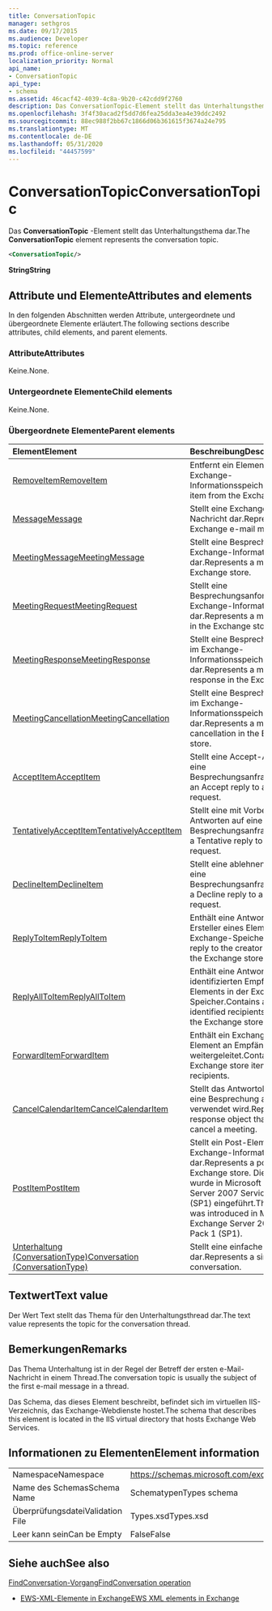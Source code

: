 ```yaml
---
title: ConversationTopic
manager: sethgros
ms.date: 09/17/2015
ms.audience: Developer
ms.topic: reference
ms.prod: office-online-server
localization_priority: Normal
api_name:
- ConversationTopic
api_type:
- schema
ms.assetid: 46cacf42-4039-4c8a-9b20-c42cdd9f2760
description: Das ConversationTopic-Element stellt das Unterhaltungsthema dar.
ms.openlocfilehash: 3f4f30acad2f5dd7d6fea25dda3ea4e39ddc2492
ms.sourcegitcommit: 88ec988f2bb67c1866d06b361615f3674a24e795
ms.translationtype: MT
ms.contentlocale: de-DE
ms.lasthandoff: 05/31/2020
ms.locfileid: "44457599"
---
```

# <a name="conversationtopic"></a><span data-ttu-id="c048b-103">ConversationTopic</span><span class="sxs-lookup"><span data-stu-id="c048b-103">ConversationTopic</span></span>

<span data-ttu-id="c048b-104">Das **ConversationTopic** -Element stellt das Unterhaltungsthema dar.</span><span class="sxs-lookup"><span data-stu-id="c048b-104">The **ConversationTopic** element represents the conversation topic.</span></span> 
  
```xml
<ConversationTopic/>
```

 <span data-ttu-id="c048b-105">**String**</span><span class="sxs-lookup"><span data-stu-id="c048b-105">**String**</span></span>
## <a name="attributes-and-elements"></a><span data-ttu-id="c048b-106">Attribute und Elemente</span><span class="sxs-lookup"><span data-stu-id="c048b-106">Attributes and elements</span></span>

<span data-ttu-id="c048b-107">In den folgenden Abschnitten werden Attribute, untergeordnete und übergeordnete Elemente erläutert.</span><span class="sxs-lookup"><span data-stu-id="c048b-107">The following sections describe attributes, child elements, and parent elements.</span></span>
  
### <a name="attributes"></a><span data-ttu-id="c048b-108">Attribute</span><span class="sxs-lookup"><span data-stu-id="c048b-108">Attributes</span></span>

<span data-ttu-id="c048b-109">Keine.</span><span class="sxs-lookup"><span data-stu-id="c048b-109">None.</span></span>
  
### <a name="child-elements"></a><span data-ttu-id="c048b-110">Untergeordnete Elemente</span><span class="sxs-lookup"><span data-stu-id="c048b-110">Child elements</span></span>

<span data-ttu-id="c048b-111">Keine.</span><span class="sxs-lookup"><span data-stu-id="c048b-111">None.</span></span>
  
### <a name="parent-elements"></a><span data-ttu-id="c048b-112">Übergeordnete Elemente</span><span class="sxs-lookup"><span data-stu-id="c048b-112">Parent elements</span></span>

|<span data-ttu-id="c048b-113">**Element**</span><span class="sxs-lookup"><span data-stu-id="c048b-113">**Element**</span></span>|<span data-ttu-id="c048b-114">**Beschreibung**</span><span class="sxs-lookup"><span data-stu-id="c048b-114">**Description**</span></span>|
|:-----|:-----|
|[<span data-ttu-id="c048b-115">RemoveItem</span><span class="sxs-lookup"><span data-stu-id="c048b-115">RemoveItem</span></span>](removeitem.md) <br/> |<span data-ttu-id="c048b-116">Entfernt ein Element aus dem Exchange-Informationsspeicher.</span><span class="sxs-lookup"><span data-stu-id="c048b-116">Removes an item from the Exchange store.</span></span>  <br/> |
|[<span data-ttu-id="c048b-117">Message</span><span class="sxs-lookup"><span data-stu-id="c048b-117">Message</span></span>](message-ex15websvcsotherref.md) <br/> |<span data-ttu-id="c048b-118">Stellt eine Exchange-E-Mail-Nachricht dar.</span><span class="sxs-lookup"><span data-stu-id="c048b-118">Represents an Exchange e-mail message.</span></span>  <br/> |
|[<span data-ttu-id="c048b-119">MeetingMessage</span><span class="sxs-lookup"><span data-stu-id="c048b-119">MeetingMessage</span></span>](meetingmessage.md) <br/> |<span data-ttu-id="c048b-120">Stellt eine Besprechung im Exchange-Informationsspeicher dar.</span><span class="sxs-lookup"><span data-stu-id="c048b-120">Represents a meeting in the Exchange store.</span></span>  <br/> |
|[<span data-ttu-id="c048b-121">MeetingRequest</span><span class="sxs-lookup"><span data-stu-id="c048b-121">MeetingRequest</span></span>](meetingrequest.md) <br/> |<span data-ttu-id="c048b-122">Stellt eine Besprechungsanforderung im Exchange-Informationsspeicher dar.</span><span class="sxs-lookup"><span data-stu-id="c048b-122">Represents a meeting request in the Exchange store.</span></span>  <br/> |
|[<span data-ttu-id="c048b-123">MeetingResponse</span><span class="sxs-lookup"><span data-stu-id="c048b-123">MeetingResponse</span></span>](meetingresponse.md) <br/> |<span data-ttu-id="c048b-124">Stellt eine Besprechungsantwort im Exchange-Informationsspeicher dar.</span><span class="sxs-lookup"><span data-stu-id="c048b-124">Represents a meeting response in the Exchange store.</span></span>  <br/> |
|[<span data-ttu-id="c048b-125">MeetingCancellation</span><span class="sxs-lookup"><span data-stu-id="c048b-125">MeetingCancellation</span></span>](meetingcancellation.md) <br/> |<span data-ttu-id="c048b-126">Stellt eine Besprechungsabsage im Exchange-Informationsspeicher dar.</span><span class="sxs-lookup"><span data-stu-id="c048b-126">Represents a meeting cancellation in the Exchange store.</span></span>  <br/> |
|[<span data-ttu-id="c048b-127">AcceptItem</span><span class="sxs-lookup"><span data-stu-id="c048b-127">AcceptItem</span></span>](acceptitem.md) <br/> |<span data-ttu-id="c048b-128">Stellt eine Accept-Antwort auf eine Besprechungsanfrage.</span><span class="sxs-lookup"><span data-stu-id="c048b-128">Represents an Accept reply to a meeting request.</span></span>  <br/> |
|[<span data-ttu-id="c048b-129">TentativelyAcceptItem</span><span class="sxs-lookup"><span data-stu-id="c048b-129">TentativelyAcceptItem</span></span>](tentativelyacceptitem.md) <br/> |<span data-ttu-id="c048b-130">Stellt eine mit Vorbehalt Antworten auf eine Besprechungsanfrage.</span><span class="sxs-lookup"><span data-stu-id="c048b-130">Represents a Tentative reply to a meeting request.</span></span>  <br/> |
|[<span data-ttu-id="c048b-131">DeclineItem</span><span class="sxs-lookup"><span data-stu-id="c048b-131">DeclineItem</span></span>](declineitem.md) <br/> |<span data-ttu-id="c048b-132">Stellt eine ablehnen Antwort auf eine Besprechungsanfrage.</span><span class="sxs-lookup"><span data-stu-id="c048b-132">Represents a Decline reply to a meeting request.</span></span>  <br/> |
|[<span data-ttu-id="c048b-133">ReplyToItem</span><span class="sxs-lookup"><span data-stu-id="c048b-133">ReplyToItem</span></span>](replytoitem.md) <br/> |<span data-ttu-id="c048b-134">Enthält eine Antwort an den Ersteller eines Elements in der Exchange-Speicher.</span><span class="sxs-lookup"><span data-stu-id="c048b-134">Contains a reply to the creator of an item in the Exchange store.</span></span>  <br/> |
|[<span data-ttu-id="c048b-135">ReplyAllToItem</span><span class="sxs-lookup"><span data-stu-id="c048b-135">ReplyAllToItem</span></span>](replyalltoitem.md) <br/> |<span data-ttu-id="c048b-136">Enthält eine Antwort an alle identifizierten Empfänger eines Elements in der Exchange-Speicher.</span><span class="sxs-lookup"><span data-stu-id="c048b-136">Contains a reply to all identified recipients of an item in the Exchange store.</span></span>  <br/> |
|[<span data-ttu-id="c048b-137">ForwardItem</span><span class="sxs-lookup"><span data-stu-id="c048b-137">ForwardItem</span></span>](forwarditem.md) <br/> |<span data-ttu-id="c048b-138">Enthält ein Exchange-Speicher-Element an Empfänger weitergeleitet.</span><span class="sxs-lookup"><span data-stu-id="c048b-138">Contains an Exchange store item to forward to recipients.</span></span>  <br/> |
|[<span data-ttu-id="c048b-139">CancelCalendarItem</span><span class="sxs-lookup"><span data-stu-id="c048b-139">CancelCalendarItem</span></span>](cancelcalendaritem.md) <br/> |<span data-ttu-id="c048b-140">Stellt das Antwortobjekt, das Sie eine Besprechung absagen verwendet wird.</span><span class="sxs-lookup"><span data-stu-id="c048b-140">Represents the response object that is used to cancel a meeting.</span></span>  <br/> |
|[<span data-ttu-id="c048b-141">PostItem</span><span class="sxs-lookup"><span data-stu-id="c048b-141">PostItem</span></span>](postitem.md) <br/> |<span data-ttu-id="c048b-142">Stellt ein Post-Element im Exchange-Informationsspeicher dar.</span><span class="sxs-lookup"><span data-stu-id="c048b-142">Represents a post item in the Exchange store.</span></span> <span data-ttu-id="c048b-143">Dieses Element wurde in Microsoft Exchange Server 2007 Service Pack 1 (SP1) eingeführt.</span><span class="sxs-lookup"><span data-stu-id="c048b-143">This element was introduced in Microsoft Exchange Server 2007 Service Pack 1 (SP1).</span></span>  <br/> |
|[<span data-ttu-id="c048b-144">Unterhaltung (ConversationType)</span><span class="sxs-lookup"><span data-stu-id="c048b-144">Conversation (ConversationType)</span></span>](conversation-conversationtype.md) <br/> |<span data-ttu-id="c048b-145">Stellt eine einfache Unterhaltung dar.</span><span class="sxs-lookup"><span data-stu-id="c048b-145">Represents a single conversation.</span></span>  <br/> |
   
## <a name="text-value"></a><span data-ttu-id="c048b-146">Textwert</span><span class="sxs-lookup"><span data-stu-id="c048b-146">Text value</span></span>

<span data-ttu-id="c048b-147">Der Wert Text stellt das Thema für den Unterhaltungsthread dar.</span><span class="sxs-lookup"><span data-stu-id="c048b-147">The text value represents the topic for the conversation thread.</span></span>
  
## <a name="remarks"></a><span data-ttu-id="c048b-148">Bemerkungen</span><span class="sxs-lookup"><span data-stu-id="c048b-148">Remarks</span></span>

<span data-ttu-id="c048b-149">Das Thema Unterhaltung ist in der Regel der Betreff der ersten e-Mail-Nachricht in einem Thread.</span><span class="sxs-lookup"><span data-stu-id="c048b-149">The conversation topic is usually the subject of the first e-mail message in a thread.</span></span>
  
<span data-ttu-id="c048b-150">Das Schema, das dieses Element beschreibt, befindet sich im virtuellen IIS-Verzeichnis, das Exchange-Webdienste hostet.</span><span class="sxs-lookup"><span data-stu-id="c048b-150">The schema that describes this element is located in the IIS virtual directory that hosts Exchange Web Services.</span></span>
  
## <a name="element-information"></a><span data-ttu-id="c048b-151">Informationen zu Elementen</span><span class="sxs-lookup"><span data-stu-id="c048b-151">Element information</span></span>

|||
|:-----|:-----|
|<span data-ttu-id="c048b-152">Namespace</span><span class="sxs-lookup"><span data-stu-id="c048b-152">Namespace</span></span>  <br/> |https://schemas.microsoft.com/exchange/services/2006/types  <br/> |
|<span data-ttu-id="c048b-153">Name des Schemas</span><span class="sxs-lookup"><span data-stu-id="c048b-153">Schema Name</span></span>  <br/> |<span data-ttu-id="c048b-154">Schematypen</span><span class="sxs-lookup"><span data-stu-id="c048b-154">Types schema</span></span>  <br/> |
|<span data-ttu-id="c048b-155">Überprüfungsdatei</span><span class="sxs-lookup"><span data-stu-id="c048b-155">Validation File</span></span>  <br/> |<span data-ttu-id="c048b-156">Types.xsd</span><span class="sxs-lookup"><span data-stu-id="c048b-156">Types.xsd</span></span>  <br/> |
|<span data-ttu-id="c048b-157">Leer kann sein</span><span class="sxs-lookup"><span data-stu-id="c048b-157">Can be Empty</span></span>  <br/> |<span data-ttu-id="c048b-158">False</span><span class="sxs-lookup"><span data-stu-id="c048b-158">False</span></span>  <br/> |
   
## <a name="see-also"></a><span data-ttu-id="c048b-159">Siehe auch</span><span class="sxs-lookup"><span data-stu-id="c048b-159">See also</span></span>



[<span data-ttu-id="c048b-160">FindConversation-Vorgang</span><span class="sxs-lookup"><span data-stu-id="c048b-160">FindConversation operation</span></span>](findconversation-operation.md)


- [<span data-ttu-id="c048b-161">EWS-XML-Elemente in Exchange</span><span class="sxs-lookup"><span data-stu-id="c048b-161">EWS XML elements in Exchange</span></span>](ews-xml-elements-in-exchange.md)

